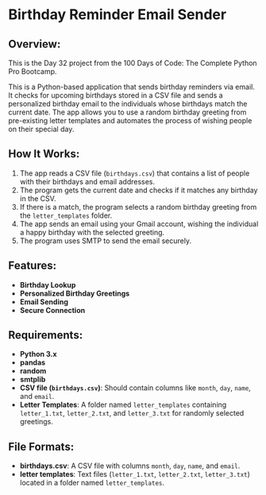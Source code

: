 # **Birthday Reminder Email Sender**

## **Overview:**
This is the Day 32 project from the 100 Days of Code: The Complete Python Pro Bootcamp.

This is a Python-based application that sends birthday reminders via email. It checks for upcoming birthdays stored in a CSV file and sends a personalized birthday email to the individuals whose birthdays match the current date. The app allows you to use a random birthday greeting from pre-existing letter templates and automates the process of wishing people on their special day.

## **How It Works:**
1. The app reads a CSV file (`birthdays.csv`) that contains a list of people with their birthdays and email addresses.
2. The program gets the current date and checks if it matches any birthday in the CSV.
3. If there is a match, the program selects a random birthday greeting from the `letter_templates` folder.
4. The app sends an email using your Gmail account, wishing the individual a happy birthday with the selected greeting.
5. The program uses SMTP to send the email securely.

## **Features:**
- **Birthday Lookup**
- **Personalized Birthday Greetings**
- **Email Sending**
- **Secure Connection**

## **Requirements:**
- **Python 3.x**
- **pandas** 
- **random** 
- **smtplib** 
- **CSV file (`birthdays.csv`)**: Should contain columns like `month`, `day`, `name`, and `email`.
- **Letter Templates**: A folder named `letter_templates` containing `letter_1.txt`, `letter_2.txt`, and `letter_3.txt` for randomly selected greetings.

## **File Formats:**

* **birthdays.csv**: A CSV file with columns `month`, `day`, `name`, and `email`.
* **letter templates**: Text files (`letter_1.txt`, `letter_2.txt`, `letter_3.txt`) located in a folder named `letter_templates`.

